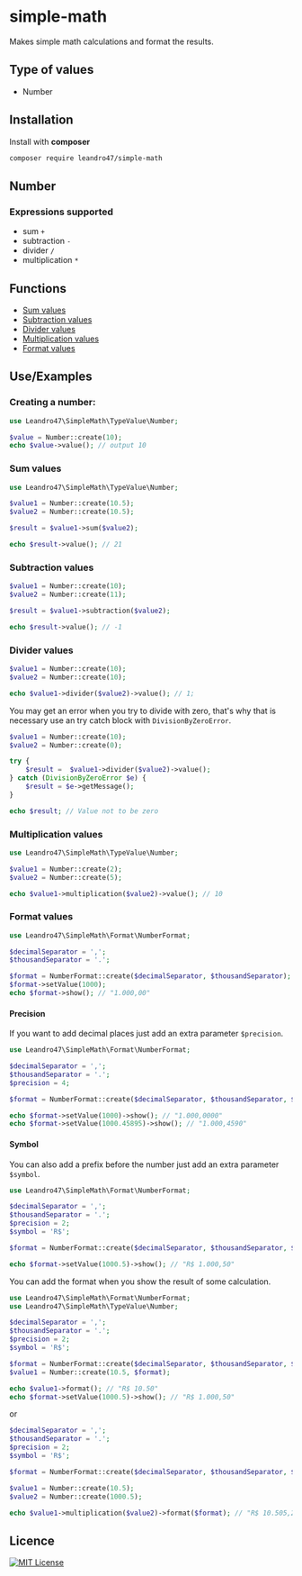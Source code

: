 
# simple-math

Makes simple math calculations and format the results.


## Type of values

* Number
## Installation

Install with **composer**

```bash
composer require leandro47/simple-math
```
    
## Number

### Expressions supported
* sum `+`
* subtraction `-`
* divider `/`
* multiplication `*`

## Functions
* [Sum values](https://github.com/leandro47/simple-math/edit/master/readme.md#sum-values)
* [Subtraction values](https://github.com/leandro47/simple-math/edit/master/readme.md#subtraction-values)
* [Divider values](https://github.com/leandro47/simple-math/edit/master/readme.md#divider-values)
* [Multiplication values](https://github.com/leandro47/simple-math/edit/master/readme.md#multiplication-values)
* [Format values](https://github.com/leandro47/simple-math/edit/master/readme.md#format-values)

## Use/Examples

### Creating a number:
```php
use Leandro47\SimpleMath\TypeValue\Number;

$value = Number::create(10);
echo $value->value(); // output 10
```

### Sum values
```php
use Leandro47\SimpleMath\TypeValue\Number;

$value1 = Number::create(10.5);
$value2 = Number::create(10.5);

$result = $value1->sum($value2);

echo $result->value(); // 21
```

### Subtraction values
```php
$value1 = Number::create(10);
$value2 = Number::create(11);

$result = $value1->subtraction($value2);

echo $result->value(); // -1
```

### Divider values
```php
$value1 = Number::create(10);
$value2 = Number::create(10);

echo $value1->divider($value2)->value(); // 1;
```

You may get an error when you try to divide with zero, that's why that is necessary
use an try catch block with `DivisionByZeroError`.
```php
$value1 = Number::create(10);
$value2 = Number::create(0);

try {
    $result =  $value1->divider($value2)->value();
} catch (DivisionByZeroError $e) {
    $result = $e->getMessage();
}

echo $result; // Value not to be zero

```
### Multiplication values
```php
use Leandro47\SimpleMath\TypeValue\Number;

$value1 = Number::create(2);
$value2 = Number::create(5);

echo $value1->multiplication($value2)->value(); // 10
```

### Format values
```php
use Leandro47\SimpleMath\Format\NumberFormat;

$decimalSeparator = ',';
$thousandSeparator = '.';

$format = NumberFormat::create($decimalSeparator, $thousandSeparator);
$format->setValue(1000);
echo $format->show(); // "1.000,00"
```
#### Precision
If you want to add decimal places just add an extra parameter `$precision`.

```php
use Leandro47\SimpleMath\Format\NumberFormat;

$decimalSeparator = ',';
$thousandSeparator = '.';
$precision = 4;

$format = NumberFormat::create($decimalSeparator, $thousandSeparator, $precision);

echo $format->setValue(1000)->show(); // "1.000,0000"
echo $format->setValue(1000.45895)->show(); // "1.000,4590"
```
#### Symbol
You can also add a prefix before the number just add an extra parameter `$symbol`.

```php
use Leandro47\SimpleMath\Format\NumberFormat;

$decimalSeparator = ',';
$thousandSeparator = '.';
$precision = 2;
$symbol = 'R$';

$format = NumberFormat::create($decimalSeparator, $thousandSeparator, $precision, $symbol);

echo $format->setValue(1000.5)->show(); // "R$ 1.000,50"
```
You can add the format when you show the result of some calculation.

```php
use Leandro47\SimpleMath\Format\NumberFormat;
use Leandro47\SimpleMath\TypeValue\Number;

$decimalSeparator = ',';
$thousandSeparator = '.';
$precision = 2;
$symbol = 'R$';

$format = NumberFormat::create($decimalSeparator, $thousandSeparator, $precision, $symbol);
$value1 = Number::create(10.5, $format);

echo $value1->format(); // "R$ 10.50"
echo $format->setValue(1000.5)->show(); // "R$ 1.000,50"
```
or

```php
$decimalSeparator = ',';
$thousandSeparator = '.';
$precision = 2;
$symbol = 'R$';

$format = NumberFormat::create($decimalSeparator, $thousandSeparator, $precision, $symbol);

$value1 = Number::create(10.5);
$value2 = Number::create(1000.5);

echo $value1->multiplication($value2)->format($format); // "R$ 10.505,25"
```


## Licence

[![MIT License](https://img.shields.io/badge/License-MIT-green.svg)](https://github.com/leandro47/simple-math/blob/master/licence.md)


